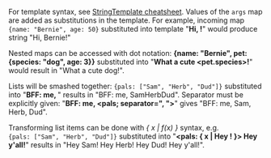 
[comment]: # (TextCanvasModule)
For template syntax, see [StringTemplate cheatsheet](https://github.com/antlr/stringtemplate4/blob/master/doc/cheatsheet.md). Values of the `args` map are added as substitutions in the template. For example, incoming map `{name: "Bernie", age: 50}` substituted into template "**Hi, <name>!**" would produce string "Hi, Bernie!"  

Nested maps can be accessed with dot notation: **{name: "Bernie", pet: {species: "dog", age: 3}}** substituted into "**What a cute <pet.species>!**" would result in "What a cute dog!".  

Lists will be smashed together: `{pals: ["Sam", "Herb", "Dud"]}` substituted into "**BFF: me, <pals>**" results in "BFF: me, SamHerbDud". Separator must be explicitly given: "**BFF: me, <pals; separator=", ">**" gives "BFF: me, Sam, Herb, Dud".  

Transforming list items can be done with *{ x | f(x) }* syntax, e.g. `{pals: ["Sam", "Herb", "Dud"]}` substituted into "**<pals: { x | Hey <x>! }> Hey y'all!**" results in "Hey Sam! Hey Herb! Hey Dud! Hey y'all!".
